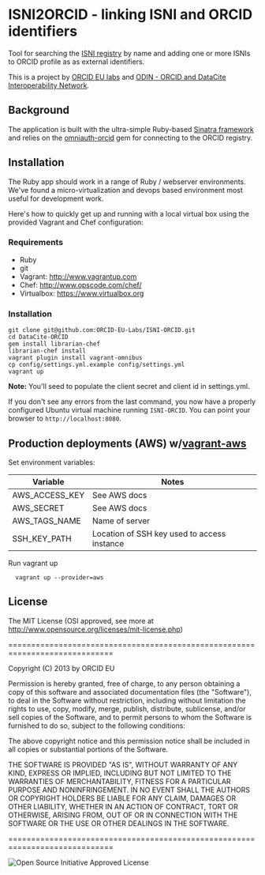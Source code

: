 # ISNI2ORCID - linking ISNI and ORCID identifiers

Tool for searching the [ISNI registry](http://isni.org) by name and adding one or more
ISNIs to ORCID profile as as external identifiers.

This is a project by [ORCID EU labs](https://github.com/ORCID-EU-Labs/)  and [ODIN - ORCID and DataCite Interoperability Network](http://odin-project.eu).


## Background 


The application is built with the ultra-simple Ruby-based [Sinatra framework](http://www.sinatrarb.com) and relies on the
[omniauth-orcid](http://rubygems.org/gems/omniauth-orcid) gem for connecting to the ORCID registry.


## Installation

The Ruby app should work in a range of Ruby / webserver environments. We've found
a micro-virtualization and devops based environment most useful for development work.

Here's how to quickly get up and running with a local virtual box using the provided Vagrant and Chef configuration:


### Requirements

- Ruby
- git
- Vagrant: http://www.vagrantup.com
- Chef: http://www.opscode.com/chef/
- Virtualbox: https://www.virtualbox.org


### Installation

    git clone git@github.com:ORCID-EU-Labs/ISNI-ORCID.git
    cd DataCite-ORCID
    gem install librarian-chef
    librarian-chef install
    vagrant plugin install vagrant-omnibus
    cp config/settings.yml.example config/settings.yml 
    vagrant up
**Note:** You'll seed to populate the client secret and client id in settings.yml.

If you don't see any errors from the last command, you now have a properly
configured Ubuntu virtual machine running `ISNI-ORCID`. You can point your
browser to `http://localhost:8080`.


## Production deployments (AWS) w/[vagrant-aws](https://github.com/mitchellh/vagrant-aws)

Set environment variables: 

| Variable       | Notes                                       |   
|----------------|---------------------------------------------|
| AWS_ACCESS_KEY | See AWS docs                                |
| AWS_SECRET     | See AWS docs                                |
| AWS_TAGS_NAME  | Name of server                              |
| SSH_KEY_PATH   | Location of SSH key used to access instance |

Run vagrant up

      vagrant up --provider=aws


## License

The MIT License (OSI approved, see more at http://www.opensource.org/licenses/mit-license.php)

=============================================================================

Copyright (C) 2013 by ORCID EU

Permission is hereby granted, free of charge, to any person obtaining a copy
of this software and associated documentation files (the "Software"), to deal
in the Software without restriction, including without limitation the rights
to use, copy, modify, merge, publish, distribute, sublicense, and/or sell
copies of the Software, and to permit persons to whom the Software is
furnished to do so, subject to the following conditions:

The above copyright notice and this permission notice shall be included in
all copies or substantial portions of the Software.

THE SOFTWARE IS PROVIDED "AS IS", WITHOUT WARRANTY OF ANY KIND, EXPRESS OR
IMPLIED, INCLUDING BUT NOT LIMITED TO THE WARRANTIES OF MERCHANTABILITY,
FITNESS FOR A PARTICULAR PURPOSE AND NONINFRINGEMENT. IN NO EVENT SHALL THE
AUTHORS OR COPYRIGHT HOLDERS BE LIABLE FOR ANY CLAIM, DAMAGES OR OTHER
LIABILITY, WHETHER IN AN ACTION OF CONTRACT, TORT OR OTHERWISE, ARISING FROM,
OUT OF OR IN CONNECTION WITH THE SOFTWARE OR THE USE OR OTHER DEALINGS IN
THE SOFTWARE.

=============================================================================

![Open Source Initiative Approved License](http://www.opensource.org/trademarks/opensource/web/opensource-110x95.jpg)
